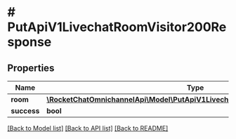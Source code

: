 # # PutApiV1LivechatRoomVisitor200Response

## Properties

Name | Type | Description | Notes
------------ | ------------- | ------------- | -------------
**room** | [**\RocketChatOmnichannelApi\Model\PutApiV1LivechatRoomVisitor200ResponseRoom**](PutApiV1LivechatRoomVisitor200ResponseRoom.md) |  | [optional]
**success** | **bool** |  | [optional]

[[Back to Model list]](../../README.md#models) [[Back to API list]](../../README.md#endpoints) [[Back to README]](../../README.md)
